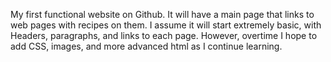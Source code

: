 My first functional website on Github. It will have a main page that links to web pages with recipes on them. I assume it will start extremely basic, with Headers, paragraphs, and links to each page. However, overtime I hope to add CSS, images, and more advanced html as I continue learning.